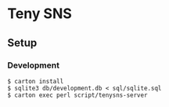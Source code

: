 # Teny SNS

## Setup

### Development

```
$ carton install
$ sqlite3 db/development.db < sql/sqlite.sql
$ carton exec perl script/tenysns-server
```
